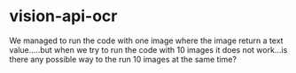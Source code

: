 # vision-api-ocr
We managed to run the code with one image where the image return a text value.....but when we try to run the code with 10 images it does not work...is there any possible way to the run 10 images at the same time?

